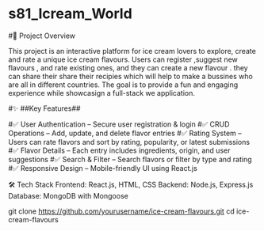 # s81_Icream_World

#🎯 Project Overview 

This project is an interactive platform for ice cream lovers to explore, create and rate a unique ice cream flavours. Users can register ,suggest new flavours , and rate existing ones, and they can create a new flavour . they can share their share their recipies which will help to make a bussines who are all in different countries. The goal is to provide a fun and engaging experience while showcasign a full-stack we application.


#✨ ##Key Features##

#✅ User Authentication – Secure user registration & login
#✅ CRUD Operations – Add, update, and delete flavor entries
#✅ Rating System – Users can rate flavors and sort by rating, popularity, or latest submissions
#✅ Flavor Details – Each entry includes ingredients, origin, and user suggestions
#✅ Search & Filter – Search flavors or filter by type and rating
#✅ Responsive Design – Mobile-friendly UI using React.js

🛠️ Tech Stack
Frontend: React.js, HTML, CSS
Backend: Node.js, Express.js
Database: MongoDB with Mongoose


git clone https://github.com/yourusername/ice-cream-flavours.git
cd ice-cream-flavours